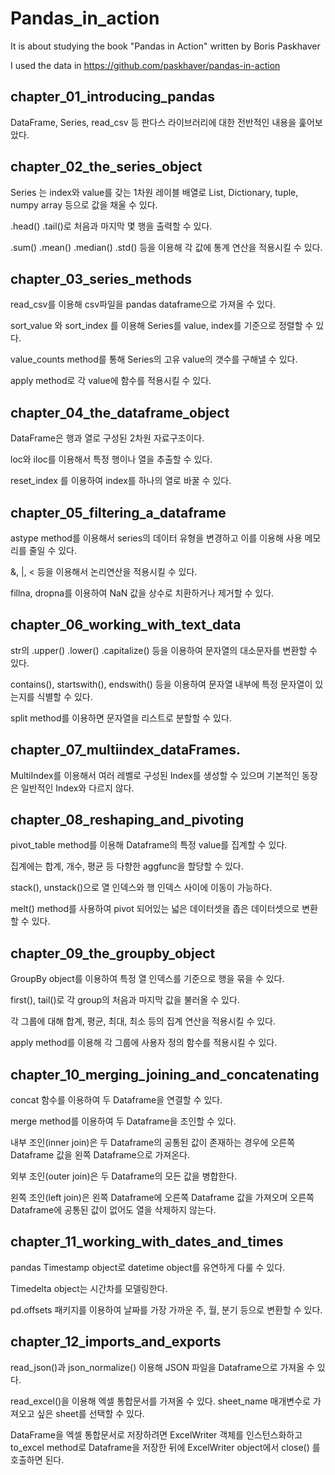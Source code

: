 # Pandas_in_action 
It is about studying the book "Pandas in Action" written by Boris Paskhaver 

I used the data in https://github.com/paskhaver/pandas-in-action

## chapter_01_introducing_pandas
 DataFrame, Series, read_csv 등 판다스 라이브러리에 대한 전반적인 내용을 훑어보았다.

## chapter_02_the_series_object
 Series 는 index와 value를 갖는 1차원 레이블 배열로 List, Dictionary, tuple, numpy array 등으로 값을 채울 수 있다.
 
 .head() .tail()로 처음과 마지막 몇 행을 출력할 수 있다.
 
 .sum() .mean() .median() .std() 등을 이용해 각 값에 통계 연산을 적용시킬 수 있다.
 
## chapter_03_series_methods
 read_csv를 이용해 csv파일을 pandas dataframe으로 가져올 수 있다.
 
 sort_value 와 sort_index 를 이용해 Series를 value, index를 기준으로 정렬할 수 있다.
 
 value_counts method를 통해 Series의 고유 value의 갯수를 구해낼 수 있다.
 
 apply method로 각 value에 함수를 적용시킬 수 있다.

## chapter_04_the_dataframe_object
 DataFrame은 행과 열로 구성된 2차원 자료구조이다. 
 
 loc와 iloc를 이용해서 특정 행이나 열을 추출할 수 있다.
 
 reset_index 를 이용하여 index를 하나의 열로 바꿀 수 있다.

## chapter_05_filtering_a_dataframe
 astype method를 이용해서 series의 데이터 유형을 변경하고 이를 이용해 사용 메모리를 줄일 수 있다.
 
 &, |, < 등을 이용해서 논리연산을 적용시킬 수 있다.
 
 fillna, dropna를 이용하여 NaN 값을 상수로 치환하거나 제거할 수 있다.

## chapter_06_working_with_text_data
 str의 .upper() .lower() .capitalize() 등을 이용하여 문자열의 대소문자를 변환할 수 있다.
 
 contains(), startswith(), endswith() 등을 이용하여 문자열 내부에 특정 문자열이 있는지를 식별할 수 있다.
 
 split method를 이용하면 문자열을 리스트로 분할할 수 있다. 

## chapter_07_multiindex_dataFrames.
 MultiIndex를 이용해서 여러 레벨로 구성된 Index를 생성할 수 있으며 기본적인 동장은 일반적인 Index와 다르지 않다.

## chapter_08_reshaping_and_pivoting
 pivot_table method를 이용해 Dataframe의 특정 value를 집계할 수 있다.

 집계에는 합계, 개수, 평균 등 다향한 aggfunc을 할당할 수 있다.

 stack(), unstack()으로 열 인덱스와 행 인덱스 사이에 이동이 가능하다.

 melt() method를 사용하여 pivot 되어있는 넓은 데이터셋을 좁은 데이터셋으로 변환할 수 있다.

## chapter_09_the_groupby_object
 GroupBy object를 이용하여 특정 열 인덱스를 기준으로 행을 묶을 수 있다.

 first(), tail()로 각 group의 처음과 마지막 값을 불러올 수 있다.

 각 그룹에 대해 합계, 평균, 최대, 최소 등의 집계 연산을 적용시킬 수 있다.

 apply method를 이용해 각 그룹에 사용자 정의 함수를 적용시킬 수 있다.

## chapter_10_merging_joining_and_concatenating
 concat 함수를 이용하여 두 Dataframe을 연결할 수 있다.

 merge method를 이용하여 두 Dataframe을 조인할 수 있다.

 내부 조인(inner join)은 두 Dataframe의 공통된 값이 존재하는 경우에 오른쪽 Dataframe 값을 왼쪽 Dataframe으로 가져온다.

 외부 조인(outer join)은 두 Dataframe의 모든 값을 병합한다.

 왼쪽 조인(left join)은 왼쪽 Dataframe에 오른쪽 Dataframe 값을 가져오며 오른쪽 Dataframe에 공통된 값이 없어도 열을 삭제하지 않는다.

## chapter_11_working_with_dates_and_times
 pandas Timestamp object로 datetime object를 유연하게 다룰 수 있다.

 Timedelta object는 시간차를 모델링한다.

 pd.offsets 패키지를 이용하여 날짜를 가장 가까운 주, 월, 분기 등으로 변환할 수 있다.

## chapter_12_imports_and_exports
 read_json()과 json_normalize() 이용해 JSON 파일을 Dataframe으로 가져올 수 있다.

 read_excel()을 이용해 엑셀 통합문서를 가져올 수 있다. sheet_name 매개변수로 가져오고 싶은 sheet를 선택할 수 있다.

 DataFrame을 엑셀 통합문서로 저장하려면 ExcelWriter 객체를 인스턴스화하고 to_excel method로 Dataframe을 저장한 뒤에 ExcelWriter object에서 close() 를 호출하면 된다.


